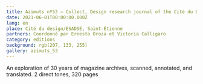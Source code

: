```yaml
---
title: Azimuts nº53 – Collect, Design research journal of the Cité du Design/ESADSE 
date: 2021-06-01T00:00:00.000Z
lang: en
place: Cité du design/ESADSE, Saint-Étienne
partners: Coordonné par Ernesto Oroza et Victoria Calligaro
category: editions
background: rgb(207, 133, 255)
gallery: azimuts_53
---
```

An exploration of 30 years of magazine archives, scanned, annotated, and translated. 2 direct tones, 320 pages 